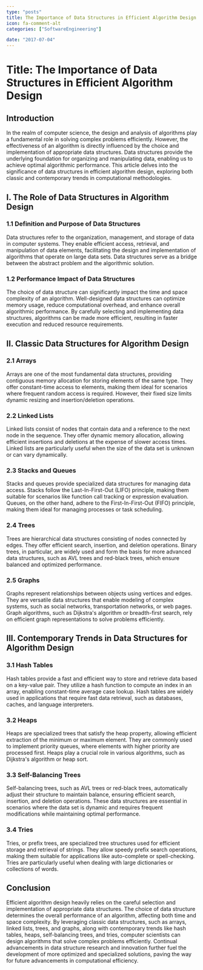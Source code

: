 ```yaml
---
type: "posts"
title: The Importance of Data Structures in Efficient Algorithm Design
icon: fa-comment-alt
categories: ["SoftwareEngineering"]

date: "2017-07-04"
---
```




# Title: The Importance of Data Structures in Efficient Algorithm Design

## Introduction

In the realm of computer science, the design and analysis of algorithms play a fundamental role in solving complex problems efficiently. However, the effectiveness of an algorithm is directly influenced by the choice and implementation of appropriate data structures. Data structures provide the underlying foundation for organizing and manipulating data, enabling us to achieve optimal algorithmic performance. This article delves into the significance of data structures in efficient algorithm design, exploring both classic and contemporary trends in computational methodologies.

## I. The Role of Data Structures in Algorithm Design

### 1.1 Definition and Purpose of Data Structures
Data structures refer to the organization, management, and storage of data in computer systems. They enable efficient access, retrieval, and manipulation of data elements, facilitating the design and implementation of algorithms that operate on large data sets. Data structures serve as a bridge between the abstract problem and the algorithmic solution.

### 1.2 Performance Impact of Data Structures
The choice of data structure can significantly impact the time and space complexity of an algorithm. Well-designed data structures can optimize memory usage, reduce computational overhead, and enhance overall algorithmic performance. By carefully selecting and implementing data structures, algorithms can be made more efficient, resulting in faster execution and reduced resource requirements.

## II. Classic Data Structures for Algorithm Design

### 2.1 Arrays
Arrays are one of the most fundamental data structures, providing contiguous memory allocation for storing elements of the same type. They offer constant-time access to elements, making them ideal for scenarios where frequent random access is required. However, their fixed size limits dynamic resizing and insertion/deletion operations.

### 2.2 Linked Lists
Linked lists consist of nodes that contain data and a reference to the next node in the sequence. They offer dynamic memory allocation, allowing efficient insertions and deletions at the expense of slower access times. Linked lists are particularly useful when the size of the data set is unknown or can vary dynamically.

### 2.3 Stacks and Queues
Stacks and queues provide specialized data structures for managing data access. Stacks follow the Last-In-First-Out (LIFO) principle, making them suitable for scenarios like function call tracking or expression evaluation. Queues, on the other hand, adhere to the First-In-First-Out (FIFO) principle, making them ideal for managing processes or task scheduling.

### 2.4 Trees
Trees are hierarchical data structures consisting of nodes connected by edges. They offer efficient search, insertion, and deletion operations. Binary trees, in particular, are widely used and form the basis for more advanced data structures, such as AVL trees and red-black trees, which ensure balanced and optimized performance.

### 2.5 Graphs
Graphs represent relationships between objects using vertices and edges. They are versatile data structures that enable modeling of complex systems, such as social networks, transportation networks, or web pages. Graph algorithms, such as Dijkstra's algorithm or breadth-first search, rely on efficient graph representations to solve problems efficiently.

## III. Contemporary Trends in Data Structures for Algorithm Design

### 3.1 Hash Tables
Hash tables provide a fast and efficient way to store and retrieve data based on a key-value pair. They utilize a hash function to compute an index in an array, enabling constant-time average case lookup. Hash tables are widely used in applications that require fast data retrieval, such as databases, caches, and language interpreters.

### 3.2 Heaps
Heaps are specialized trees that satisfy the heap property, allowing efficient extraction of the minimum or maximum element. They are commonly used to implement priority queues, where elements with higher priority are processed first. Heaps play a crucial role in various algorithms, such as Dijkstra's algorithm or heap sort.

### 3.3 Self-Balancing Trees
Self-balancing trees, such as AVL trees or red-black trees, automatically adjust their structure to maintain balance, ensuring efficient search, insertion, and deletion operations. These data structures are essential in scenarios where the data set is dynamic and requires frequent modifications while maintaining optimal performance.

### 3.4 Tries
Tries, or prefix trees, are specialized tree structures used for efficient storage and retrieval of strings. They allow speedy prefix search operations, making them suitable for applications like auto-complete or spell-checking. Tries are particularly useful when dealing with large dictionaries or collections of words.

## Conclusion

Efficient algorithm design heavily relies on the careful selection and implementation of appropriate data structures. The choice of data structure determines the overall performance of an algorithm, affecting both time and space complexity. By leveraging classic data structures, such as arrays, linked lists, trees, and graphs, along with contemporary trends like hash tables, heaps, self-balancing trees, and tries, computer scientists can design algorithms that solve complex problems efficiently. Continual advancements in data structure research and innovation further fuel the development of more optimized and specialized solutions, paving the way for future advancements in computational efficiency.